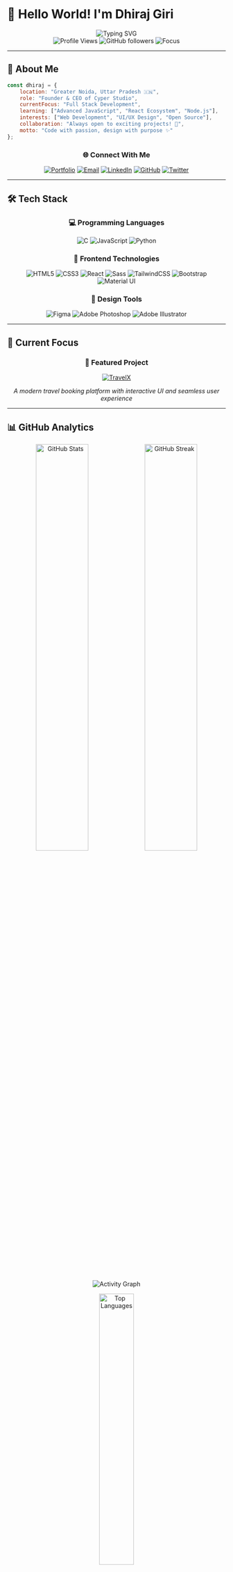 # 👋 Hello World! I'm Dhiraj Giri

<div align="center">
  <img src="https://readme-typing-svg.demolab.com?font=Fira+Code&weight=600&size=28&pause=1000&color=00D9FF&center=true&vCenter=true&width=600&lines=Full+Stack+Developer;Founder+%26+CEO+of+Cyper+Studio;UI%2FUX+Designer;Open+Source+Enthusiast" alt="Typing SVG" />
</div>

<div align="center">
  <img src="https://komarev.com/ghpvc/?username=dhirajgiri3&style=for-the-badge&color=00d9ff&labelColor=1a1a1a" alt="Profile Views" />
  <img src="https://img.shields.io/github/followers/dhirajgiri3?logo=github&style=for-the-badge&color=00d9ff&labelColor=1a1a1a" alt="GitHub followers" />
  <img src="https://img.shields.io/badge/Focus-Web%20Development-00d9ff?style=for-the-badge&labelColor=1a1a1a" alt="Focus" />
</div>

---

## 🚀 About Me

```javascript
const dhiraj = {
    location: "Greater Noida, Uttar Pradesh 🇮🇳",
    role: "Founder & CEO of Cyper Studio",
    currentFocus: "Full Stack Development",
    learning: ["Advanced JavaScript", "React Ecosystem", "Node.js"],
    interests: ["Web Development", "UI/UX Design", "Open Source"],
    collaboration: "Always open to exciting projects! 🤝",
    motto: "Code with passion, design with purpose ✨"
};
```

<div align="center">
  
### 🌐 Connect With Me
  
[![Portfolio](https://img.shields.io/badge/Portfolio-FF5722?style=for-the-badge&logo=firefox&logoColor=white)](http://four-store.netlify.app)
[![Email](https://img.shields.io/badge/Email-D14836?style=for-the-badge&logo=gmail&logoColor=white)](mailto:dhirajg934@gmail.com)
[![LinkedIn](https://img.shields.io/badge/LinkedIn-0077B5?style=for-the-badge&logo=linkedin&logoColor=white)](https://www.linkedin.com/in/dhirajgiri/)
[![GitHub](https://img.shields.io/badge/GitHub-100000?style=for-the-badge&logo=github&logoColor=white)](https://github.com/dhirajgiri3)
[![Twitter](https://img.shields.io/badge/Twitter-1DA1F2?style=for-the-badge&logo=twitter&logoColor=white)](https://www.twitter.com/freelancerr_7)

</div>

---

## 🛠️ Tech Stack

<div align="center">

### 💻 Programming Languages
![C](https://img.shields.io/badge/C-00599C?style=for-the-badge&logo=c&logoColor=white)
![JavaScript](https://img.shields.io/badge/JavaScript-F7DF1E?style=for-the-badge&logo=javascript&logoColor=black)
![Python](https://img.shields.io/badge/Python-3776AB?style=for-the-badge&logo=python&logoColor=white)

### 🎨 Frontend Technologies
![HTML5](https://img.shields.io/badge/HTML5-E34F26?style=for-the-badge&logo=html5&logoColor=white)
![CSS3](https://img.shields.io/badge/CSS3-1572B6?style=for-the-badge&logo=css3&logoColor=white)
![React](https://img.shields.io/badge/React-20232A?style=for-the-badge&logo=react&logoColor=61DAFB)
![Sass](https://img.shields.io/badge/Sass-CC6699?style=for-the-badge&logo=sass&logoColor=white)
![TailwindCSS](https://img.shields.io/badge/Tailwind_CSS-38B2AC?style=for-the-badge&logo=tailwind-css&logoColor=white)
![Bootstrap](https://img.shields.io/badge/Bootstrap-563D7C?style=for-the-badge&logo=bootstrap&logoColor=white)
![Material UI](https://img.shields.io/badge/Material--UI-0081CB?style=for-the-badge&logo=material-ui&logoColor=white)

### 🎯 Design Tools
![Figma](https://img.shields.io/badge/Figma-F24E1E?style=for-the-badge&logo=figma&logoColor=white)
![Adobe Photoshop](https://img.shields.io/badge/Adobe%20Photoshop-31A8FF?style=for-the-badge&logo=Adobe%20Photoshop&logoColor=black)
![Adobe Illustrator](https://img.shields.io/badge/Adobe%20Illustrator-FF9A00?style=for-the-badge&logo=adobe%20illustrator&logoColor=white)

</div>

---

## 🎯 Current Focus

<div align="center">
  
### 🚀 Featured Project
  
[![TravelX](https://img.shields.io/badge/🌍_TravelX-Travel_Booking_Platform-00d9ff?style=for-the-badge&labelColor=1a1a1a)](https://dhirajgiri3.github.io/Travelx/)
  
*A modern travel booking platform with interactive UI and seamless user experience*

</div>

---

## 📊 GitHub Analytics

<div align="center">
  
<img width="49%" src="https://github-readme-stats.vercel.app/api?username=dhirajgiri3&show_icons=true&theme=tokyonight&hide_border=true&count_private=true&include_all_commits=true" alt="GitHub Stats" />
<img width="49%" src="https://github-readme-streak-stats.herokuapp.com/?user=dhirajgiri3&theme=tokyonight&hide_border=true" alt="GitHub Streak" />

</div>

<div align="center">
  
![Activity Graph](https://github-readme-activity-graph.vercel.app/graph?username=dhirajgiri3&custom_title=Contribution%20Graph&bg_color=1a1b27&color=70a5fd&line=bf91f3&point=38bdae&area=true&hide_border=true)

</div>

<div align="center">
  
<img width="40%" src="https://github-readme-stats.vercel.app/api/top-langs/?username=dhirajgiri3&theme=tokyonight&hide_border=true&layout=compact&langs_count=8" alt="Top Languages" />

</div>

---

## 🏆 Featured Repositories

<div align="center">
  
[![TravelX](https://github-readme-stats.vercel.app/api/pin/?username=dhirajgiri3&repo=Travelx&theme=tokyonight&hide_border=true)](https://github.com/dhirajgiri3/Travelx)
[![E-commerce](https://github-readme-stats.vercel.app/api/pin/?username=dhirajgiri3&repo=E-commerce&theme=tokyonight&hide_border=true)](https://github.com/dhirajgiri3/E-commerce)

</div>

---

## 🌟 Let's Connect & Collaborate!

<div align="center">
  
### 📱 Social Media
  
[![Behance](https://img.shields.io/badge/Behance-1769ff?style=for-the-badge&logo=behance&logoColor=white)](https://www.behance.com/dhirajgoswami1)
[![Dribbble](https://img.shields.io/badge/Dribbble-ea4c89?style=for-the-badge&logo=dribbble&logoColor=white)](https://www.dribbble.com/dhirajgiri)
[![Instagram](https://img.shields.io/badge/Instagram-E4405F?style=for-the-badge&logo=instagram&logoColor=white)](http://www.instagram.com/gra.phicdesignerr/)
[![Medium](https://img.shields.io/badge/Medium-12100E?style=for-the-badge&logo=medium&logoColor=white)](https://medium.com/@dhirajg934)
[![Stack Overflow](https://img.shields.io/badge/Stack_Overflow-FE7A16?style=for-the-badge&logo=stack-overflow&logoColor=white)](https://www.stackoverflow.com/users/19514832/dhiraj-giri)

</div>

---

<div align="center">
  
### ☕ Support My Work
  
[![Buy Me A Coffee](https://img.shields.io/badge/Buy_Me_A_Coffee-FFDD00?style=for-the-badge&logo=buy-me-a-coffee&logoColor=black)](https://www.buymeacoffee.com/dhirajgiri)

</div>

---

<div align="center">
  
### 💡 Fun Fact
  
*"Code is like humor. When you have to explain it, it's bad."* 😄

**Thanks for visiting! Let's build something amazing together! 🚀**

</div>

---

<div align="center">
  <img src="https://capsule-render.vercel.app/api?type=waving&color=gradient&height=100&section=footer&text=Happy%20Coding!&fontSize=16&fontColor=fff&animation=twinkling&fontAlignY=75" width="100%" />
</div>
